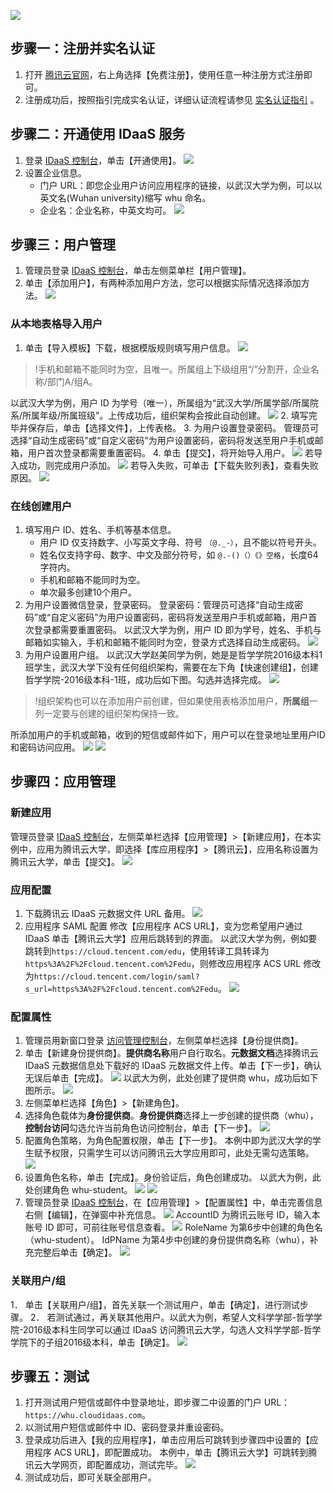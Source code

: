 ![](https://main.qcloudimg.com/raw/71efa478610d0ba4ddb321221c6f21c5.png)                                      
## 步骤一：注册并实名认证

1. 打开 [腾讯云官网](https://cloud.tencent.com/)，右上角选择【免费注册】，使用任意一种注册方式注册即可。
2. 注册成功后，按照指引完成实名认证，详细认证流程请参见 [实名认证指引](https://cloud.tencent.com/doc/product/378/3629) 。   


## 步骤二：开通使用 IDaaS 服务

1. 登录 [IDaaS 控制台](https://console.cloud.tencent.com/idaas)，单击【开通使用】。
![](https://main.qcloudimg.com/raw/c9bf9aa61d5895b8414fbddcdf1321c5.png)
2. 设置企业信息。 
	- 门户 URL：即您企业用户访问应用程序的链接，以武汉大学为例，可以以英文名(Wuhan university)缩写 whu 命名。
	- 企业名：企业名称，中英文均可。
![](https://main.qcloudimg.com/raw/04b8fad4307c3264a6009d4e2e0b00bd.png)

 

## 步骤三：用户管理

1. 管理员登录 [IDaaS 控制台](https://console.cloud.tencent.com/idaas)，单击左侧菜单栏【用户管理】。
2. 单击【添加用户】，有两种添加用户方法，您可以根据实际情况选择添加方法。
![](https://main.qcloudimg.com/raw/93fe9c2fbf6eb31a51995817ca103e15.png)

### 从本地表格导入用户
1. 单击【导入模板】下载，根据模版规则填写用户信息。
![](https://main.qcloudimg.com/raw/3df472afb1d63ff8e95651e1d423d7bd.png)
> !手机和邮箱不能同时为空，且唯一。所属组上下级组用“/”分割开，企业名称/部门A/组A。
>
 以武汉大学为例，用户 ID 为学号（唯一），所属组为“武汉大学/所属学部/所属院系/所属年级/所属班级”。上传成功后，组织架构会按此自动创建。
![](https://main.qcloudimg.com/raw/3912cb7e326cfe494403d7a176b56c42.png)
2. 填写完毕并保存后，单击【选择文件】，上传表格。
3. 为用户设置登录密码。
管理员可选择“自动生成密码”或“自定义密码”为用户设置密码，密码将发送至用户手机或邮箱，用户首次登录都需要重置密码。
4. 单击【提交】，将开始导入用户。
![](https://main.qcloudimg.com/raw/22812c744fd780d369931fda083b78c0.png)
若导入成功，则完成用户添加。
![](https://main.qcloudimg.com/raw/d6bc09a8ca09a7b63471a7f1823df3f2.png)
若导入失败，可单击【下载失败列表】，查看失败原因。
![](https://main.qcloudimg.com/raw/161e4707c938269e2b2a58c3c705e453.png)
   
### 在线创建用户
1. 填写用户 ID、姓名、手机等基本信息。
	- 用户 ID 仅支持数字、小写英文字母、符号 `（@._-）`，且不能以符号开头。
	- 姓名仅支持字母、数字、中文及部分符号，如 `@.-()（）《》空格`，长度64字符内。
	- 手机和邮箱不能同时为空。
	- 单次最多创建10个用户。
2. 为用户设置微信登录，登录密码。
登录密码：管理员可选择“自动生成密码”或“自定义密码”为用户设置密码，密码将发送至用户手机或邮箱，用户首次登录都需要重置密码。
以武汉大学为例，用户 ID 即为学号，姓名、手机与邮箱如实输入，手机和邮箱不能同时为空，登录方式选择自动生成密码。
![](https://main.qcloudimg.com/raw/a0591022e05bef1ff9a34d07c52a00f8.png)
3. 为用户设置用户组。
以武汉大学赵美同学为例，她是是哲学学院2016级本科1班学生，武汉大学下没有任何组织架构，需要在左下角【快速创建组】，创建哲学学院-2016级本科-1班，成功后如下图。勾选并选择完成。
![](https://main.qcloudimg.com/raw/661b51dba6a9f7fe36035db02adceefe.png)   
>!组织架构也可以在添加用户前创建，但如果使用表格添加用户，**所属组**一列一定要与创建的组织架构保持一致。
>
所添加用户的手机或邮箱，收到的短信或邮件如下，用户可以在登录地址里用户ID和密码访问应用。
![](https://main.qcloudimg.com/raw/af161ff57192546660c722d1670f9a91.png)
![](https://main.qcloudimg.com/raw/f12deeaa118d4661da9862190c453f6b.png)
  

 

 

## 步骤四：应用管理

### 新建应用
管理员登录 [IDaaS 控制台](https://console.cloud.tencent.com/idaas)，左侧菜单栏选择【应用管理】>【新建应用】，在本实例中，应用为腾讯云大学，即选择【库应用程序】>【腾讯云】，应用名称设置为腾讯云大学，单击【提交】。
![](https://main.qcloudimg.com/raw/5c45535c602c190cf7e63fb9d1da9566.png)

### 应用配置
1. 下载腾讯云 IDaaS 元数据文件 URL 备用。
![](https://main.qcloudimg.com/raw/ab283123cdb8d5626ac53905cba404ed.png)
2. 应用程序 SAML 配置
修改【应用程序 ACS URL】，变为您希望用户通过 IDaaS 单击【腾讯云大学】应用后跳转到的界面。
以武汉大学为例，例如要跳转到`https://cloud.tencent.com/edu`，使用转译工具转译为`https%3A%2F%2Fcloud.tencent.com%2Fedu`，则修改应用程序 ACS URL 修改为`https://cloud.tencent.com/login/saml?s_url=https%3A%2F%2Fcloud.tencent.com%2Fedu`。
![](https://main.qcloudimg.com/raw/6c338504248043f8ff084f8ebc38b738.png)

### 配置属性
1. 管理员用新窗口登录 [访问管理控制台](https://console.cloud.tencent.com/cam)，左侧菜单栏选择【身份提供商】。
2. 单击【新建身份提供商】。**提供商名称**用户自行取名。**元数据文档**选择腾讯云 IDaaS 元数据信息处下载好的 IDaaS 元数据文件上传。单击【下一步】，确认无误后单击【完成】。
![](https://main.qcloudimg.com/raw/1db75aa54f25ad38f2239ae5f8304568.png)
以武大为例，此处创建了提供商 whu，成功后如下图所示。
![](https://main.qcloudimg.com/raw/fc599c2fed72ab03ebb7f8547035a640.png)
3. 左侧菜单栏选择【角色】>【新建角色】。
4. 选择角色载体为**身份提供商**。**身份提供商**选择上一步创建的提供商（whu），**控制台访问**勾选允许当前角色访问控制台，单击【下一步】。
![](https://main.qcloudimg.com/raw/c7b1edd9012498302d2258afceffd4f6.png)
5. 配置角色策略，为角色配置权限，单击【下一步】。
本例中即为武汉大学的学生赋予权限，只需学生可以访问腾讯云大学应用即可，此处无需勾选策略。
![](https://main.qcloudimg.com/raw/b4b0c00c1f32f2d9934ef4293542952a.png)
6. 设置角色名称，单击【完成】。身份验证后，角色创建成功。
以武大为例，此处创建角色 whu-student。
![](https://main.qcloudimg.com/raw/9dcc1ea4f62098b3cb121a377c354ad7.png)
![](https://main.qcloudimg.com/raw/342e956be7e904c2b624faa5fdbb35a7.png)
7. 管理员登录 [IDaaS 控制台](https://console.cloud.tencent.com/idaas)，在【应用管理】>【配置属性】中，单击完善信息右侧【编辑】，在弹窗中补充信息。
![](https://main.qcloudimg.com/raw/5611e54490a0921eb365970df969b04a.png)
AccountID 为腾讯云账号 ID，输入本账号 ID 即可，可前往账号信息查看。
![](https://main.qcloudimg.com/raw/81e137ebcf88ca20a679bed398ff9c84.png)
RoleName 为第6步中创建的角色名（whu-student）。
IdPName 为第4步中创建的身份提供商名称（whu），补充完整后单击【确定】。
![](https://main.qcloudimg.com/raw/f153237f2494bfe653f50a113b1a3736.png)

### 关联用户/组
1． 单击【关联用户/组】，首先关联一个测试用户，单击【确定】，进行测试步骤。
2． 若测试通过，再关联其他用户。以武大为例，希望人文科学学部-哲学学院-2016级本科生同学可以通过 IDaaS 访问腾讯云大学，勾选人文科学学部-哲学学院下的子组2016级本科，单击【确定】。
![](https://main.qcloudimg.com/raw/fc2b7ac19914e853f374fb89897de6dd.png)
   


## 步骤五：测试

1. 打开测试用户短信或邮件中登录地址，即步骤二中设置的门户 URL：`https://whu.cloudidaas.com`。
2. 以测试用户短信或邮件中 ID、密码登录并重设密码。
3. 登录成功后进入【我的应用程序】，单击应用后可跳转到步骤四中设置的【应用程序 ACS URL】，即配置成功。
本例中，单击【腾讯云大学】可跳转到腾讯云大学网页，即配置成功，测试完毕。
![](https://main.qcloudimg.com/raw/066c4d4265b53b99bb16579539f03420.png)
4. 测试成功后，即可关联全部用户。

 

 
